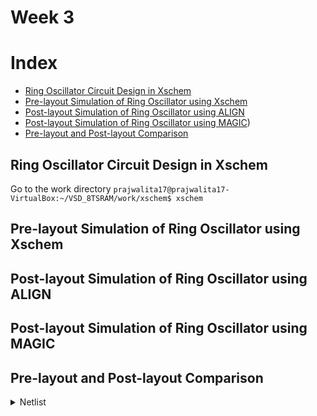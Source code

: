 # Week 3
# Index

- [Ring Oscillator Circuit Design in Xschem](https://github.com/prajwalita17/msvsd8tsram/edit/main/week3/README.md#ring-oscillator-circuit-design-in-xschem)
- [Pre-layout Simulation of Ring Oscillator using Xschem](https://github.com/prajwalita17/msvsd8tsram/edit/main/week3/README.md#pre-layout-simulation-of-ring-oscillator-using-xschem)
- [Post-layout Simulation of Ring Oscillator using ALIGN](https://github.com/prajwalita17/msvsd8tsram/edit/main/week3/README.md#post-layout-simulation-of-ring-oscillator-using-align)
- [Post-layout Simulation of Ring Oscillator using MAGIC](https://github.com/prajwalita17/msvsd8tsram/edit/main/week3/README.md#post-layout-simulation-of-ring-oscillator-using-magic))
- [Pre-layout and Post-layout Comparison](https://github.com/prajwalita17/msvsd8tsram/blob/main/week3/README.md#pre-layout-and-post-layout-comparison)

## Ring Oscillator Circuit Design in Xschem
Go to the work directory `prajwalita17@prajwalita17-VirtualBox:~/VSD_8TSRAM/work/xschem$ xschem`
## Pre-layout Simulation of Ring Oscillator using Xschem
## Post-layout Simulation of Ring Oscillator using ALIGN
## Post-layout Simulation of Ring Oscillator using MAGIC
## Pre-layout and Post-layout Comparison

<details>
  <summary>Netlist</summary>
  
  ** sch_path: /home/prajwalita17/VSD_8TSRAM/work/xschem/ring_oscillator.sch
**.subckt ring_oscillator
XM1 net1 out VDD net3 sky130_fd_pr__pfet_01v8 L=0.15 W=1 nf=1 ad='int((nf+1)/2) * W/nf * 0.29' as='int((nf+2)/2) * W/nf * 0.29'
+ pd='2*int((nf+1)/2) * (W/nf + 0.29)' ps='2*int((nf+2)/2) * (W/nf + 0.29)' nrd='0.29 / W' nrs='0.29 / W'
+ sa=0 sb=0 sd=0 mult=1 m=1
XM2 net2 net1 VDD net4 sky130_fd_pr__pfet_01v8 L=0.15 W=1 nf=1 ad='int((nf+1)/2) * W/nf * 0.29' as='int((nf+2)/2) * W/nf * 0.29'
+ pd='2*int((nf+1)/2) * (W/nf + 0.29)' ps='2*int((nf+2)/2) * (W/nf + 0.29)' nrd='0.29 / W' nrs='0.29 / W'
+ sa=0 sb=0 sd=0 mult=1 m=1
XM3 out net2 VDD net5 sky130_fd_pr__pfet_01v8 L=0.15 W=1 nf=1 ad='int((nf+1)/2) * W/nf * 0.29' as='int((nf+2)/2) * W/nf * 0.29'
+ pd='2*int((nf+1)/2) * (W/nf + 0.29)' ps='2*int((nf+2)/2) * (W/nf + 0.29)' nrd='0.29 / W' nrs='0.29 / W'
+ sa=0 sb=0 sd=0 mult=1 m=1
XM4 net1 out GND net6 sky130_fd_pr__nfet_01v8 L=0.15 W=1 nf=1 ad='int((nf+1)/2) * W/nf * 0.29' as='int((nf+2)/2) * W/nf * 0.29'
+ pd='2*int((nf+1)/2) * (W/nf + 0.29)' ps='2*int((nf+2)/2) * (W/nf + 0.29)' nrd='0.29 / W' nrs='0.29 / W'
+ sa=0 sb=0 sd=0 mult=1 m=1
XM5 net2 net1 GND net7 sky130_fd_pr__nfet_01v8 L=0.15 W=1 nf=1 ad='int((nf+1)/2) * W/nf * 0.29' as='int((nf+2)/2) * W/nf * 0.29'
+ pd='2*int((nf+1)/2) * (W/nf + 0.29)' ps='2*int((nf+2)/2) * (W/nf + 0.29)' nrd='0.29 / W' nrs='0.29 / W'
+ sa=0 sb=0 sd=0 mult=1 m=1
XM6 out net2 GND net8 sky130_fd_pr__nfet_01v8 L=0.15 W=1 nf=1 ad='int((nf+1)/2) * W/nf * 0.29' as='int((nf+2)/2) * W/nf * 0.29'
+ pd='2*int((nf+1)/2) * (W/nf + 0.29)' ps='2*int((nf+2)/2) * (W/nf + 0.29)' nrd='0.29 / W' nrs='0.29 / W'
+ sa=0 sb=0 sd=0 mult=1 m=1
Vdd VDD GND 1.8
.save i(vdd)
**** begin user architecture code
.lib /usr/local/share/pdk/sky130A/libs.tech/ngspice/sky130.lib.spice tt
.tran 1p 4n
.save all
**** end user architecture code
**.ends
.GLOBAL GND
  
</details>
